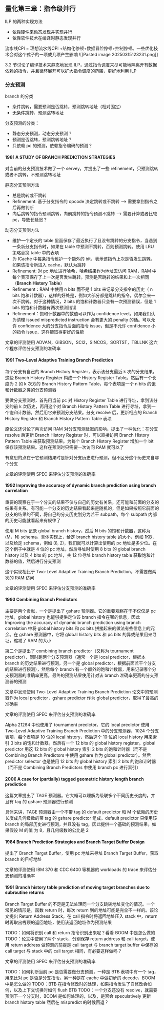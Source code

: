 ## 量化第三章：指令级并行
ILP 的两种实现方法
* 依靠硬件来动态发现并实现并行
* 依靠软件技术在编译时静态发现并行

流水线CPI = 理想流水线CPI +结构化停顿+数据冒险停顿+控制停顿。一些优化技术会对这个式子的一项或几项产生影响
![[Pasted image 20250315123231.png]]

3.2 节讨论了编译技术来静态地发现 ILP，通过指令调度来尽可能地隔离开有数据依赖的指令，并且循环展开可以扩大指令调度的范围，更好地利用 ILP
### 分支预测
branch 的分类
* 条件跳转，需要预测是否跳转，预测跳转地址（相对固定）
* 无条件跳转，预测跳转地址

分支预测的分类：
* 静态分支预测，动态分支预测？
* 预测是否跳转，预测跳转地址？
* 只依赖 pc 的预测，依赖指令编码的预测？
#### 1981 A STUDY OF BRANCH PREDICTION STRATEGIES
对当前的分支预测技术做了一个 servey，并提出了一些 refinement，只预测跳转或者不跳转，不预测跳转地址

静态分支预测方法
* 总是跳转或不跳转
* Refinement: 基于分支指令的 opcode 决定跳转或不跳转  --> 需要拿到指令之后再做判断
* 向后跳转的指令预测跳转，向前跳转的指令预测不跳转  --> 需要计算或者比较 pc，导致长延迟？

动态分支预测方法
* 维护一个定长的 table 里面保存了最近执行了且没有跳转的分支指令，当遇到一条新分支指令时，如果在 table 中预测不跳转，否则预测跳转。使用 LRU 策略替换 table 中的表项
* 为 ICache 中每条指令维护一个额外的 bit，表示该指令上次是否发生跳转。如果该指令新进入 cache，默认为跳转
* Refinement: 对 pc 地址进行哈希，哈希结果作为地址去访问 RAM，RAM 中每个表项保存了上一次是否发生跳转。预测是否跳转的结果和上一次相同（**Branch History Table**）
* Refinement：RAM 中使用 n bits 而不是 1 bits 来记录分支指令的历史（ n bits 饱和计数器），这样的好处是，例如大部分都是跳转的指令，偶尔会来一次不跳转。对于这种情况，2 bits 的饱和计数器只会有一次预测错误，但是 1 bits 的饱和计数器有两次预测错误
* Refinement：饱和计数器中的数值可以作为 confidence level。如果我们认为清理 issued mispredicted instruction 会有更大的 penalty 的话。可以允许 confidence 大的分支指令后面的指令 issue，但是不允许 confidence 小的指令 issue，这样能取得更好的性能

文章的评测使用 ADVAN，GIBSON，SCI2，SINCOS，SORTST，TBLLNK 这六个程序评估分支预测的准确率
#### 1991 Two-Level Adaptive Training Branch Prediction
每个分支有自己的 Branch History Register，表示该分支最近 k 次的分支结果，这些 Branch History Register 构成一个 History Register Table。然后有一个长度为 2 的 k 次方的 Branch History Pattern Table，每个表项是一个 n bits 的饱和计数器之类的分支预测器

要做分支预测时，首先用当前 pc 对 History Register Table 进行寻址，拿到该分支的前 k 次历史，再用这个对 Branch History Pattern Table 进行寻址，拿到一个饱和计数器，然后用它来预测分支结果。分支 resolve 后，更新相应的 Branch History Register 和 Branch History Pattern Table 表项

原论文还讨论了两次访问 RAM 对分支预测延迟的影响，提出了一种优化：在分支 resolve 后更新 Branch History Register 时，可以直接访问 Branch History Pattern Table 来获取预测结果。为每个 Branch History Register 增加一个 bit 保存该预测结果。这样在预测时只需要一次访问 RAM 就可以了

有意思的点在于它预测结果时是针对分支历史进行预测，但不区分这个历史来自哪个分支

文章的评测使用 SPEC 来评估分支预测的准确率
#### 1992 Improving the accuracy of dynamic branch prediction using branch correlation
重要的观察在于一个分支的结果不仅与自己的历史有关系，还可能和前面的分支的结果有关系。有可能一个分支的历史结果看起来是随机的，但是如果按照它前面的分支的结果的不同，将自己的分支历史划分为若干 subpath，每个 subpath 内部的历史可能就看起来有规律了

使用 M bits 记录 global branch history，然后 N bits 的饱和计数器，这称为 (M，N) schema。具体实现上，给定 branch history table 的大小，例如 1KB，以及给定 schema，例如 (8, 2)，我们就可以计算出使用的 pc 地址是多少位。在这个例子中就是 4 位的 pc 地址，然后寻址时使用 8 bits 的 global branch history 以及 4 bits 的 pc 地址，共 12 位寻址 branch history table 获取饱和计数器的值，然后进行分支预测

这个实现相比于 Two-Level Adaptive Training Branch Prediction，不需要做两次的 RAM 访问

文章的评测使用 SPEC 来评估分支预测的准确率
#### 1993 Combining Branch Predictors
主要是两个贡献，一个是提出了 gshare 预测器。它的重要观察在于不仅仅是 pc 地址，global history 也能够提供定位该 branch 指令在哪的信息，因此 Improving the accuracy of dynamic branch prediction using branch correlation 中将 global history bits 和 pc bits 拼接起来的做法有些信息上的冗余。在 gshare 预测器中，它将 global history bits 和 pc bits 的异或结果用来寻址，缩减了 RAM 的大小

第二个是提出了 combining branch predictor（又称为 tournament predictor），同时跑两个分支预测器（通常一个是 local predictor，根据本 branch 的历史结果进行预测，另一个是 global predictor，根据前面若干个分支的结果进行预测），然后每个 branch 有一个额外的饱和计数器，用来记录哪个分支预测器的准确率更高，最终的预测结果使用针对该 branch 准确率更高的分支预测器的预测

文章中发现使用 Two-Level Adaptive Training Branch Prediction 论文中的预测器作为 local predictor，gshare predictor 作为 global predictor，取得了最高的准确率

文章的评测使用 SPEC 来评估分支预测的准确率

Alpha 21264 中也使用了 tournament predictor。它的 local predictor  使用 Two-Level Adaptive Training Branch Prediction 中的分支预测器，1024 个分支表项，每个表项是 10 位的 local history，然后这个 10 位的 local history 用来索引 3 bits 的饱和计数器。然后有一个 12 bits 的 global history register。global predictor 用这 12 bits 的 global history 索引 2 bits 的饱和计时器（而不是 Combining Branch Predictors 中使用 gshare 作为 global predictor）。然后 predictor selector 也是使用 12 bits 的 global history 索引 2 bits 的饱和计时器（而不是 Combining Branch Predictors 中使用 branch pc 进行索引）
#### 2006 A case for (partially) tagged geometric history length branch prediction
这篇文章提出了 TAGE 预测器。它大概可以理解为级联多个不同历史长度的，并且有 tag 的 gshare 预测器进行预测

具体来讲，TAGE 预测器由一个不带 tag 的 default predictor 和 M 个依赖的历史长度成几何级数的带 tag 的 gshare predictor 组成。default predictor 只使用该 branch 的局部历史进行预测，并且没有 tag，因此提供一个基础的预测结果。如果假设 M 的值 为 8，且几何级数的公比是 2

#### 1984 Branch Prediction Strategies and Branch Target Buffer Design
提出了 Branch Target Buffer，使用 pc 地址来寻址 Branch Target Buffer，获取 branch 的目标地址

文章的评测使用 IBM 370 和 CDC 6400 等机器的 workloads 的 trace 来评估分支预测的准确率
#### 1991 Branch history table prediction of moving target branches due to subroutine returns
Branch Target Buffer 的不足是无法处理同一个分支跳转地址变化的情况。一个常见的情形是，函数 return 时，每次 return 到的地址可能是完全不一样的。该论文提出 Return Address Stack，在 call 指令时将返回地址压入 stack 中，return 时再取出栈顶的返回地址，使用该返回地址作为预测结果

TODO：如何将识别 call 和 return 指令识别出来呢？看看 BOOM 中是怎么做的
TODO：论文中使用了两个 stack，分别保存 return address 和 call target，使用 return address 做预测的前提是 call target 与 branch target buffer 中保存的 call target 与 stack 中的 call target 相同，有必要这样做吗？

文章的评测使用 SPEC 来评估分支预测的准确率

TODO：如何判断当前 pc 是否需要做分支预测，一种是 BTB 表项中有一个 tag，用来比对 pc 是否是分支指令。另一种是在 cache 中做初步的 decode，BOOM 中是怎么做的
TODO：BTB 在指令修改时的处理，如果指令发生了自修改会如何，以及上下文切换时如何 flush BTB
TODO：一个分支还没有 resolve，就需要预测下一个分支时，BOOM 是如何处理的，以及，是否会 speculatively 更新 branch history table 然后在 mispredict 的时候回退？
